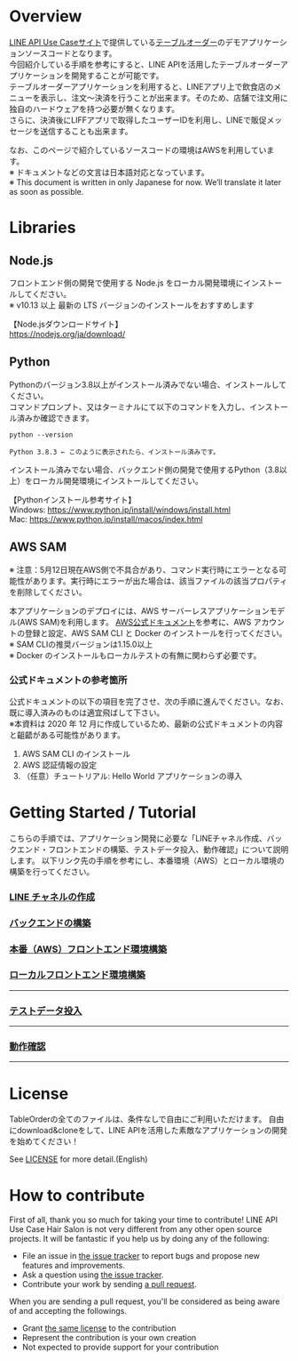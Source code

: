 # Overview
[LINE API Use Caseサイト](https://lineapiusecase.com/ja/top.html)で提供している[テーブルオーダー](https://lineapiusecase.com/ja/usecase/tableorder.html)のデモアプリケーションソースコードとなります。    
今回紹介している手順を参考にすると、LINE APIを活用したテーブルオーダーアプリケーションを開発することが可能です。    
テーブルオーダーアプリケーションを利用すると、LINEアプリ上で飲食店のメニューを表示し、注文～決済を行うことが出来ます。そのため、店舗で注文用に独自のハードウェアを持つ必要が無くなります。   
さらに、決済後にLIFFアプリで取得したユーザーIDを利用し、LINEで販促メッセージを送信することも出来ます。

なお、このページで紹介しているソースコードの環境はAWSを利用しています。  
※ ドキュメントなどの文言は日本語対応となっています。  
※ This document is written in only Japanese for now. We’ll translate it later as soon as possible.

# Libraries
## Node.js
フロントエンド側の開発で使用する Node.js をローカル開発環境にインストールしてください。  
※ v10.13 以上 最新の LTS バージョンのインストールをおすすめします

【Node.jsダウンロードサイト】  
https://nodejs.org/ja/download/

## Python
Pythonのバージョン3.8以上がインストール済みでない場合、インストールしてください。  
コマンドプロンプト、又はターミナルにて以下のコマンドを入力し、インストール済みか確認できます。
```
python --version

Python 3.8.3 ← このように表示されたら、インストール済みです。
```

インストール済みでない場合、バックエンド側の開発で使用するPython（3.8以上）をローカル開発環境にインストールしてください。

【Pythonインストール参考サイト】  
Windows: https://www.python.jp/install/windows/install.html  
Mac: https://www.python.jp/install/macos/index.html

## AWS SAM

※ 注意：5月12日現在AWS側で不具合があり、コマンド実行時にエラーとなる可能性があります。実行時にエラーが出た場合は、該当ファイルの該当プロパティを削除してください。

本アプリケーションのデプロイには、AWS サーバーレスアプリケーションモデル(AWS SAM)を利用します。
[AWS公式ドキュメント](https://docs.aws.amazon.com/ja_jp/serverless-application-model/latest/developerguide/serverless-sam-cli-install.html
)を参考に、AWS アカウントの登録と設定、AWS SAM CLI と Docker のインストールを行ってください。  
※ SAM CLIの推奨バージョンは1.15.0以上  
※ Docker のインストールもローカルテストの有無に関わらず必要です。

### 公式ドキュメントの参考箇所
公式ドキュメントの以下の項目を完了させ、次の手順に進んでください。なお、既に導入済みのものは適宜飛ばして下さい。  
※本資料は 2020 年 12 月に作成しているため、最新の公式ドキュメントの内容と齟齬がある可能性があります。

1. AWS SAM CLI のインストール
1. AWS 認証情報の設定
1. （任意）チュートリアル: Hello World アプリケーションの導入

# Getting Started / Tutorial
こちらの手順では、アプリケーション開発に必要な「LINEチャネル作成、バックエンド・フロントエンドの構築、テストデータ投入、動作確認」について説明します。
以下リンク先の手順を参考にし、本番環境（AWS）とローカル環境の構築を行ってください。

### [LINE チャネルの作成](./docs/liff-channel-create.md)
### [バックエンドの構築](./docs/back-end-construction.md)
### [本番（AWS）フロントエンド環境構築](./docs/front-end-construction.md)
### [ローカルフロントエンド環境構築](./docs/front-end-development-environment.md)
***
### [テストデータ投入](./docs/test-data-charge.md)
***
### [動作確認](./docs/validation.md)
***
# License
TableOrderの全てのファイルは、条件なしで自由にご利用いただけます。
自由にdownload&cloneをして、LINE APIを活用した素敵なアプリケーションの開発を始めてください！

See [LICENSE](LICENSE) for more detail.(English)

# How to contribute

First of all, thank you so much for taking your time to contribute! LINE API Use Case Hair Salon is not very different from any other open source projects. It will be fantastic if you help us by doing any of the following:

- File an issue in [the issue tracker](https://github.com/line/line-api-use-case-table-order/issues) to report bugs and propose new features and improvements.
- Ask a question using [the issue tracker](https://github.com/line/line-api-use-case-table-order/issues).
- Contribute your work by sending [a pull request](https://github.com/line/line-api-use-case-table-order/pulls).

When you are sending a pull request, you'll be considered as being aware of and accepting the followings.
- Grant [the same license](LICENSE) to the contribution
- Represent the contribution is your own creation
- Not expected to provide support for your contribution

